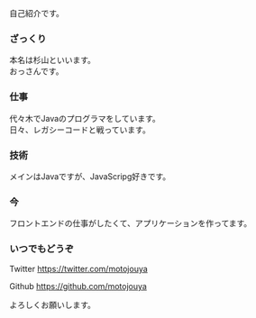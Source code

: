 自己紹介です。

### ざっくり
本名は杉山といいます。  
おっさんです。

### 仕事
代々木でJavaのプログラマをしています。  
日々、レガシーコードと戦っています。

### 技術
メインはJavaですが、JavaScripg好きです。

### 今
フロントエンドの仕事がしたくて、アプリケーションを作ってます。

### いつでもどうぞ
Twitter
https://twitter.com/motojouya

Github
https://github.com/motojouya

よろしくお願いします。
